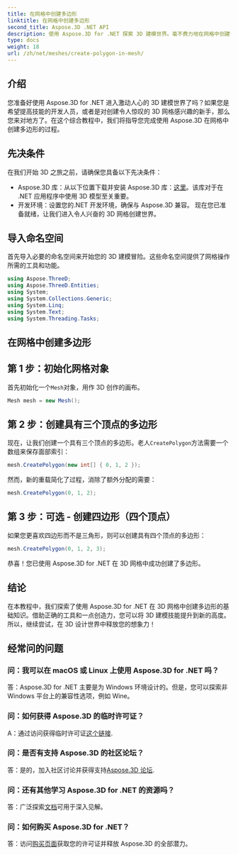 ```yaml
---
title: 在网格中创建多边形
linktitle: 在网格中创建多边形
second_title: Aspose.3D .NET API
description: 使用 Aspose.3D for .NET 探索 3D 建模世界。毫不费力地在网格中创建令人惊叹的多边形。立即下载以获得身临其境的开发体验！
type: docs
weight: 18
url: /zh/net/meshes/create-polygon-in-mesh/
---
```

## 介绍
您准备好使用 Aspose.3D for .NET 进入激动人心的 3D 建模世界了吗？如果您是希望提高技能的开发人员，或者是对创建令人惊叹的 3D 网格感兴趣的新手，那么您来对地方了。在这个综合教程中，我们将指导您完成使用 Aspose.3D 在网格中创建多边形的过程。
## 先决条件
在我们开始 3D 之旅之前，请确保您具备以下先决条件：
-  Aspose.3D 库：从以下位置下载并安装 Aspose.3D 库：[这里](https://releases.aspose.com/3d/net/)。该库对于在 .NET 应用程序中使用 3D 模型至关重要。
- 开发环境：设置您的.NET 开发环境，确保与 Aspose.3D 兼容。
现在您已准备就绪，让我们进入令人兴奋的 3D 网格创建世界。
## 导入命名空间
首先导入必要的命名空间来开始您的 3D 建模冒险。这些命名空间提供了网格操作所需的工具和功能。
```csharp
using Aspose.ThreeD;
using Aspose.ThreeD.Entities;
using System;
using System.Collections.Generic;
using System.Linq;
using System.Text;
using System.Threading.Tasks;
```
## 在网格中创建多边形
## 第 1 步：初始化网格对象
首先初始化一个`Mesh`对象，用作 3D 创作的画布。
```csharp
Mesh mesh = new Mesh();
```
## 第 2 步：创建具有三个顶点的多边形
现在，让我们创建一个具有三个顶点的多边形。老人`CreatePolygon`方法需要一个数组来保存面部索引：
```csharp
mesh.CreatePolygon(new int[] { 0, 1, 2 });
```
然而，新的重载简化了过程，消除了额外分配的需要：
```csharp
mesh.CreatePolygon(0, 1, 2);
```
## 第 3 步：可选 - 创建四边形（四个顶点）
如果您更喜欢四边形而不是三角形，则可以创建具有四个顶点的多边形：
```csharp
mesh.CreatePolygon(0, 1, 2, 3);
```
恭喜！您已使用 Aspose.3D for .NET 在 3D 网格中成功创建了多边形。
## 结论
在本教程中，我们探索了使用 Aspose.3D for .NET 在 3D 网格中创建多边形的基础知识。借助正确的工具和一点创造力，您可以将 3D 建模技能提升到新的高度。所以，继续尝试，在 3D 设计世界中释放您的想象力！
## 经常问的问题
### 问：我可以在 macOS 或 Linux 上使用 Aspose.3D for .NET 吗？
答：Aspose.3D for .NET 主要是为 Windows 环境设计的。但是，您可以探索非 Windows 平台上的兼容性选项，例如 Wine。
### 问：如何获得 Aspose.3D 的临时许可证？
 A：通过访问获得临时许可证[这个链接](https://purchase.aspose.com/temporary-license/).
### 问：是否有支持 Aspose.3D 的社区论坛？
答：是的，加入社区讨论并获得支持[Aspose.3D 论坛](https://forum.aspose.com/c/3d/18).
### 问：还有其他学习 Aspose.3D for .NET 的资源吗？
答：广泛探索[文档](https://reference.aspose.com/3d/net/)可用于深入见解。
### 问：如何购买 Aspose.3D for .NET？
答：访问[购买页面](https://purchase.aspose.com/buy)获取您的许可证并释放 Aspose.3D 的全部潜力。
